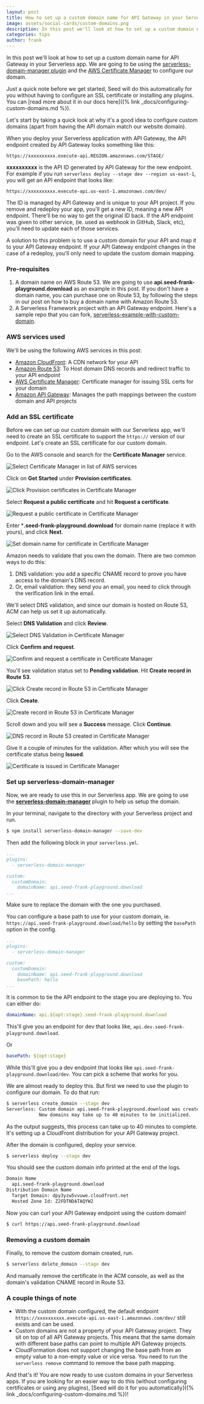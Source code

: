 ```yaml
---
layout: post
title: How to set up a custom domain name for API Gateway in your Serverless app?
image: assets/social-cards/custom-domains.png
description: In this post we'll look at how to set up a custom domain name for API Gateway in your Serverless app. We'll be purchasing a domain with Amazon Route 53, configuring a SSL certificate with AWS Certificate Manager, and using the serverless-domain-manager plugin to configure our Serverless app.
categories: tips
author: frank
---
```


In this post we'll look at how to set up a custom domain name for API Gateway in your Serverless app. We are going to be using the [serverless-domain-manager plugin](https://github.com/amplify-education/serverless-domain-manager) and the [AWS Certificate Manager](https://aws.amazon.com/certificate-manager/) to configure our domain.

Just a quick note before we get started, Seed will do this automatically for you without having to configure an SSL certificate or installing any plugins. You can [read more about it in our docs here]({% link _docs/configuring-custom-domains.md %}).

Let's start by taking a quick look at why it's a good idea to configure custom domains (apart from having the API domain match our website domain).

When you deploy your Serverless application with API Gateway, the API endpoint created by API Gateway looks something like this:

```
https://xxxxxxxxxx.execute-api.REGION.amazonaws.com/STAGE/
```

**xxxxxxxxxx** is the API ID generated by API Gateway for the new endpoint. For example if you run `serverless deploy --stage dev --region us-east-1`, you will get an API endpoint that looks like:

```
https://xxxxxxxxxx.execute-api.us-east-1.amazonaws.com/dev/
```

The ID is managed by API Gateway and is unique to your API project. If you remove and redeploy your app, you'll get a new ID, meaning a new API endpoint. There'll be no way to get the original ID back. If the API endpoint was given to other service, (ie. used as webhook in GitHub, Slack, etc), you'll need to update each of those services.

A solution to this problem is to use a custom domain for your API and map it to your API Gateway endpoint. If your API Gateway endpoint changes in the case of a redeploy, you'll only need to update the custom domain mapping.

### Pre-requisites

1. A domain name on AWS Route 53. We are going to use **api.seed-frank-playground.download** as an example in this post. If you don't have a domain name, you can purchase one on Route 53, by following the steps in our post on how to buy a domain name with Amazon Route 53. 
2. A Serverless Framework project with an API Gateway endpoint. Here's a sample repo that you can fork, [serverless-example-with-custom-domain](https://github.com/seed-run/serverless-example-with-custom-domain).

### AWS services used

We'll be using the following AWS services in this post:

- [Amazon CloudFront](https://aws.amazon.com/cloudfront/): A CDN network for your API
- [Amazon Route 53](https://aws.amazon.com/route53/): To Host domain DNS records and redirect traffic to your API endpoint
- [AWS Certificate Manager](https://aws.amazon.com/certificate-manager/): Certificate manager for issuing SSL certs for your domain
- [Amazon API Gateway](https://aws.amazon.com/api-gateway/): Manages the path mappings between the custom domain and API projects

### Add an SSL certificate

Before we can set up our custom domain with our Serverless app, we'll need to create an SSL certificate to support the `https://` version of our endpoint. Let's create an SSL certificate for our custom domain.

Go to the AWS console and search for the **Certificate Manager** service.

![Select Certificate Manager in list of AWS services](/assets/blog/how-to-set-up-a-custom-domain-name-for-api-gateway-in-your-serverless-app/select-certificate-manager-in-list-of-aws-services.png)

Click on **Get Started** under **Provision certificates**.

![Click Provision certificates in Certificate Manager](/assets/blog/how-to-set-up-a-custom-domain-name-for-api-gateway-in-your-serverless-app/click-provision-certificates-in-certificate-manager.png)

Select **Request a public certificate** and hit **Request a certificate**.

![Request a public certificate in Certificate Manager](/assets/blog/how-to-set-up-a-custom-domain-name-for-api-gateway-in-your-serverless-app/request-a-public-certificate-in-certificate-manager.png)

Enter ***.seed-frank-playground.download** for domain name (replace it with yours), and click **Next**.

![Set domain name for certificate in Certificate Manager](/assets/blog/how-to-set-up-a-custom-domain-name-for-api-gateway-in-your-serverless-app/set-domain-name-for-certificate-in-certificate-manager.png)

Amazon needs to validate that you own the domain. There are two common ways to do this:

1. DNS validation: you add a specific CNAME record to prove you have access to the domain's DNS record.
2. Or, email validation: they send you an email, you need to click through the verification link in the email.

We'll select DNS validation, and since our domain is hosted on Route 53, ACM can help us set it up automatically.

Select **DNS Validation** and click **Review**.

![Select DNS Validation in Certificate Manager](/assets/blog/how-to-set-up-a-custom-domain-name-for-api-gateway-in-your-serverless-app/select-dns-validation-in-certificate-manager.png)

Click **Confirm and request**.

![Confirm and request a certificate in Certificate Manager](/assets/blog/how-to-set-up-a-custom-domain-name-for-api-gateway-in-your-serverless-app/confirm-and-request-a-certificate-in-certificate-manager.png)

You'll see validation status set to **Pending validation**. Hit **Create record in Route 53**.

![Click Create record in Route 53 in Certificate Manager](/assets/blog/how-to-set-up-a-custom-domain-name-for-api-gateway-in-your-serverless-app/click-create-record-in-route-53-in-certificate-manager.png)

Click **Create**.

![Create record in Route 53 in Certificate Manager](/assets/blog/how-to-set-up-a-custom-domain-name-for-api-gateway-in-your-serverless-app/create-record-in-route-53-in-certificate-manager.png)

Scroll down and you will see a **Success** message. Click **Continue**.

![DNS record in Route 53 created in Certificate Manager](/assets/blog/how-to-set-up-a-custom-domain-name-for-api-gateway-in-your-serverless-app/dns-record-in-route-53-created-in-certificate-manager.png)

Give it a couple of minutes for the validation. After which you will see the certificate status being **Issued**.

![Certificate is issued in Certificate Manager](/assets/blog/how-to-set-up-a-custom-domain-name-for-api-gateway-in-your-serverless-app/certificate-is-issued-in-certificate-manager.png)

### Set up serverless-domain-manager

Now, we are ready to use this in our Serverless app. We are going to use the [**serverless-domain-manager**](https://github.com/amplify-education/serverless-domain-manager) plugin to help us setup the domain.

In your terminal, navigate to the directory with your Serverless project and run.

``` bash
$ npm install serverless-domain-manager --save-dev
```

Then add the following block in your `serverless.yml`.

``` yaml
...
plugins:
  - serverless-domain-manager

custom:
  customDomain:
    domainName: api.seed-frank-playground.download
...
```

Make sure to replace the domain with the one you purchased.

You can configure a base path to use for your custom domain, ie. `https://api.seed-frank-playground.download/hello` by setting the `basePath` option in the config.

``` yaml
...
plugins:
  - serverless-domain-manager

custom:
  customDomain:
    domainName: api.seed-frank-playground.download
    basePath: hello
...
```

It is common to tie the API endpoint to the stage you are deploying to. You can either do:

``` yml
domainName: api.${opt:stage}.seed-frank-playground.download
```

This'll give you an endpoint for dev that looks like, `api.dev.seed-frank-playground.download`.

Or

``` yml
basePath: ${opt:stage}
```

While this'll give you a dev endpoint that looks like `api.seed-frank-playground.download/dev`. You can pick a scheme that works for you.

We are almost ready to deploy this. But first we need to use the plugin to configure our domain. To do that run:

``` bash
$ serverless create_domain --stage dev
Serverless: Custom domain api.seed-frank-playground.download was created.
            New domains may take up to 40 minutes to be initialized.
```

As the output suggests, this process can take up to 40 minutes to complete. It's setting up a CloudFront distribution for your API Gateway project.

After the domain is configured, deploy your service.

``` bash
$ serverless deploy --stage dev
```

You should see the custom domain info printed at the end of the logs.

``` bash
Domain Name
  api.seed-frank-playground.download
Distribution Domain Name
  Target Domain: dpy3yzw5vvuwe.cloudfront.net
  Hosted Zone Id: Z2FDTNDATAQYW2
```

Now you can curl your API Gateway endpoint using the custom domain!

``` bash
$ curl https://api.seed-frank-playground.download
```

### Removing a custom domain

Finally, to remove the custom domain created, run.

``` bash
$ serverless delete_domain --stage dev
```

And manually remove the certificate in the ACM console, as well as the domain's validation CNAME record in Route 53.

### A couple things of note

- With the custom domain configured, the default endpoint `https://xxxxxxxxxx.execute-api.us-east-1.amazonaws.com/dev/` still exists and can be used.
- Custom domains are not a property of your API Gateway project. They sit on top of all API Gateway projects. This means that the same domain with different base paths can point to multiple API Gateway projects.
- CloudFormation does not support changing the base path from an empty value to a non-empty value or vice versa. You need to run the `serverless remove` command to remove the base path mapping.

And that's it! You are now ready to use custom domains in your Serverless apps. If you are looking for an easier way to do this (without configuring certificates or using any plugins), [Seed will do it for you automatically]({% link _docs/configuring-custom-domains.md %})!
